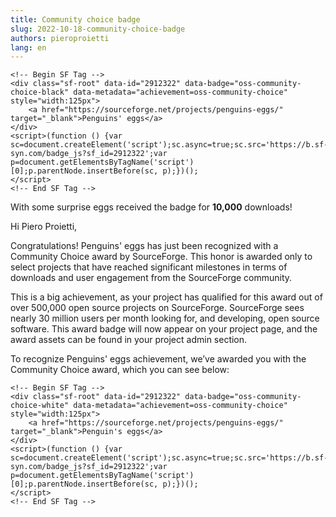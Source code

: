 ```yaml
---
title: Community choice badge
slug: 2022-10-18-community-choice-badge
authors: pieroproietti
lang: en
---
```


```
<!-- Begin SF Tag -->
<div class="sf-root" data-id="2912322" data-badge="oss-community-choice-black" data-metadata="achievement=oss-community-choice" style="width:125px">
    <a href="https://sourceforge.net/projects/penguins-eggs/" target="_blank">Penguins' eggs</a>
</div>
<script>(function () {var sc=document.createElement('script');sc.async=true;sc.src='https://b.sf-syn.com/badge_js?sf_id=2912322';var p=document.getElementsByTagName('script')[0];p.parentNode.insertBefore(sc, p);})();
</script>
<!-- End SF Tag -->
```

With some surprise eggs received the badge for **10,000** downloads!


Hi Piero Proietti,

Congratulations! Penguins' eggs has just been recognized with a Community Choice award by SourceForge. This honor is awarded only to select projects that have reached significant milestones in terms of downloads and user engagement from the SourceForge community.

This is a big achievement, as your project has qualified for this award out of over 500,000 open source projects on SourceForge. SourceForge sees nearly 30 million users per month looking for, and developing, open source software. This award badge will now appear on your project page, and the award assets can be found in your project admin section.

To recognize Penguins' eggs achievement, we’ve awarded you with the Community Choice award, which you can see below:

```
<!-- Begin SF Tag -->
<div class="sf-root" data-id="2912322" data-badge="oss-community-choice-white" data-metadata="achievement=oss-community-choice" style="width:125px">
    <a href="https://sourceforge.net/projects/penguins-eggs/" target="_blank">Penguin's eggs</a>
</div>
<script>(function () {var sc=document.createElement('script');sc.async=true;sc.src='https://b.sf-syn.com/badge_js?sf_id=2912322';var p=document.getElementsByTagName('script')[0];p.parentNode.insertBefore(sc, p);})();
</script>
<!-- End SF Tag -->
```
